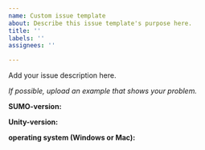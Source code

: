 ```yaml
---
name: Custom issue template
about: Describe this issue template's purpose here.
title: ''
labels: ''
assignees: ''

---
```


Add your issue description here.

*If possible, upload an example that shows your problem.*

**SUMO-version:**

**Unity-version:**

**operating system (Windows or Mac):**
